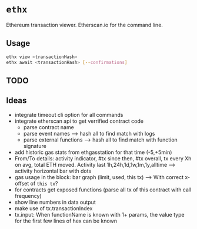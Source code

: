 # `ethx`

Ethereum transaction viewer. Etherscan.io for the command line.

## Usage

```sh
ethx view <transactionHash>
ethx await <transactionHash> [--confirmations]
```

## TODO

## Ideas

- integrate timeout cli option for all commands
- integrate etherscan api to get verrified contract code
  - parse contract name
  - parse event names --> hash all to find match with logs
  - parse external functions --> hash all to find match with function signature
- add historic gas stats from ethgasstation for that time (-5,+5min)
- From/To details: activity indicator, #tx since then, #tx overall, tx every Xh on avg, total ETH moved.
Activity last 1h,24h,1d,1w,1m,1y,alltime --> activity horizontal bar with dots
- gas usage in the block: bar graph (limit, used, this tx) --> With correct x-offset of `this tx`?
- for contracts get exposed functions (parse all tx of this contract with call frequency)
- show line numbers in data output
- make use of tx.transactionIndex
- tx.input: When functionName is known with 1+ params, the value type for the first few lines of hex can be known
